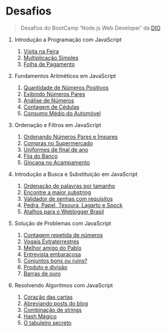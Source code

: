 # Desafios

> Desafios do BootCamp 'Node.js Web Developer' da [DIO]

1. Introdução a Programação com JavaScript

   1. [Visita na Feira](1-Introdução_a_Programação_com_JavaScript/1-Visita_na_Feira/desafio1.md)
   2. [Multiplicação Simples](1-Introdução_a_Programação_com_JavaScript/2-Multiplicação_Simples/desafio2.md)
   3. [Folha de Pagamento](1-Introdução_a_Programação_com_JavaScript/3-Folha_de_Pagamento/desafio3.md)

2. Fundamentos Aritméticos em JavaScript

   1. [Quantidade de Números Positivos](2-Fundamentos_Aritméticos_em_JavaScript/1-Quantidade_de_Números_Positivos/desafio1.md)
   2. [Exibindo Números Pares](2-Fundamentos_Aritméticos_em_JavaScript/2-Exibindo_Números_Pares/desafio2.md)
   3. [Análise de Números](2-Fundamentos_Aritméticos_em_JavaScript/3-Análise_de_Números/desafio3.md)
   4. [Contagem de Cédulas](2-Fundamentos_Aritméticos_em_JavaScript/4-Contagem_de_Cédulas/desafio4.md)
   5. [Consumo Médio do Automóvel](2-Fundamentos_Aritméticos_em_JavaScript/5-Consumo_Médio_do_Automóvel/desafio5.md)

3. Ordenação e Filtros em JavaScript

   1. [Ordenando Números Pares e Ímpares](3-Ordenação_e_Filtros_em_JavaScript/1-Ordenando_Números_Pares_e_Ímpares/desafio1.md)
   2. [Compras no Supermercado](3-Ordenação_e_Filtros_em_JavaScript/2-Compras_no_Supermercado/desafio2.md)
   3. [Uniformes de final de ano](3-Ordenação_e_Filtros_em_JavaScript/3-Uniformes_de_final_de_ano/desafio3.md)
   4. [Fila do Banco](3-Ordenação_e_Filtros_em_JavaScript/4-Fila_do_Banco/desafio4.md)
   5. [Gincana no Acampamento](3-Ordenação_e_Filtros_em_JavaScript/5-Gincana_no_Acampamento/desafio5.md)

4. Introdução a Busca e Substituição em JavaScript

   1. [Ordenação de palavras por tamanho](4-Introdução_a_Busca_e_Substituição_em_JavaScript/1-Ordenação_de_palavras_por_tamanho/desafio1.md)
   2. [Encontre a maior substring](4-Introdução_a_Busca_e_Substituição_em_JavaScript/2-Encontre_a_maior_substring/desafio2.md)
   3. [Validador de senhas com requisitos](4-Introdução_a_Busca_e_Substituição_em_JavaScript/3-Validador_de_senhas_com_requisitos/desafio3.md)
   4. [Pedra, Papel, Tesoura, Lagarto e Spock](4-Introdução_a_Busca_e_Substituição_em_JavaScript/4-Pedra,Papel,Tesoura,Lagarto_e_Spock/desafio4.md)
   5. [Atalhos para o Weblogger Brasil](4-Introdução_a_Busca_e_Substituição_em_JavaScript/5-Atalhos_para_o_Weblogger_Brasil/desafio5.md)

5. Solução de Problemas com JavaScript

   1. [Contagem repetida de números](5-Solução_de_Problemas_com_JavaScript/1-Contagem_repetida_de_números/desafio1.md)
   2. [Vogais Extraterrestres](5-Solução_de_Problemas_com_JavaScript/2-Vogais_Extraterrestres/desafio2.md)
   3. [Melhor amigo do Pablo](5-Solução_de_Problemas_com_JavaScript/3-Melhor_amigo_do_Pablo/desafio3.md)
   4. [Entrevista embaraçosa](5-Solução_de_Problemas_com_JavaScript/4-Entrevista_embaraçosa/desafio4.md)
   5. [Conjuntos bons ou ruins?](5-Solução_de_Problemas_com_JavaScript/5-Conjuntos_bons_ou_ruins/desafio5.md)
   6. [Produto e divisão](5-Solução_de_Problemas_com_JavaScript/6-Produto_e_divisão/desafio6.md)
   7. [Barras de ouro](5-Solução_de_Problemas_com_JavaScript/7-Barras_de_ouro/desafio7.md)

6. Resolvendo Algoritmos com JavaScript

   1. [Coração das cartas](6-Resolvendo_Algoritmos_com_JavaScript/1-Coração_das_cartas/desafio1.md)
   2. [Abreviando posts do blog](6-Resolvendo_Algoritmos_com_JavaScript/2-Abreviando_posts_do_blog/desafio2.md)
   3. [Combinação de strings](6-Resolvendo_Algoritmos_com_JavaScript/3-Combinação_de_strings/desafio3.md)
   4. [Hash Mágico](6-Resolvendo_Algoritmos_com_JavaScript/4-Hash_Mágico/desafio4.md)
   5. [O tabuleiro secreto](6-Resolvendo_Algoritmos_com_JavaScript/5-O_tabuleiro_secreto/desafio5.md)

[dio]: https://digitalinnovation.one/
